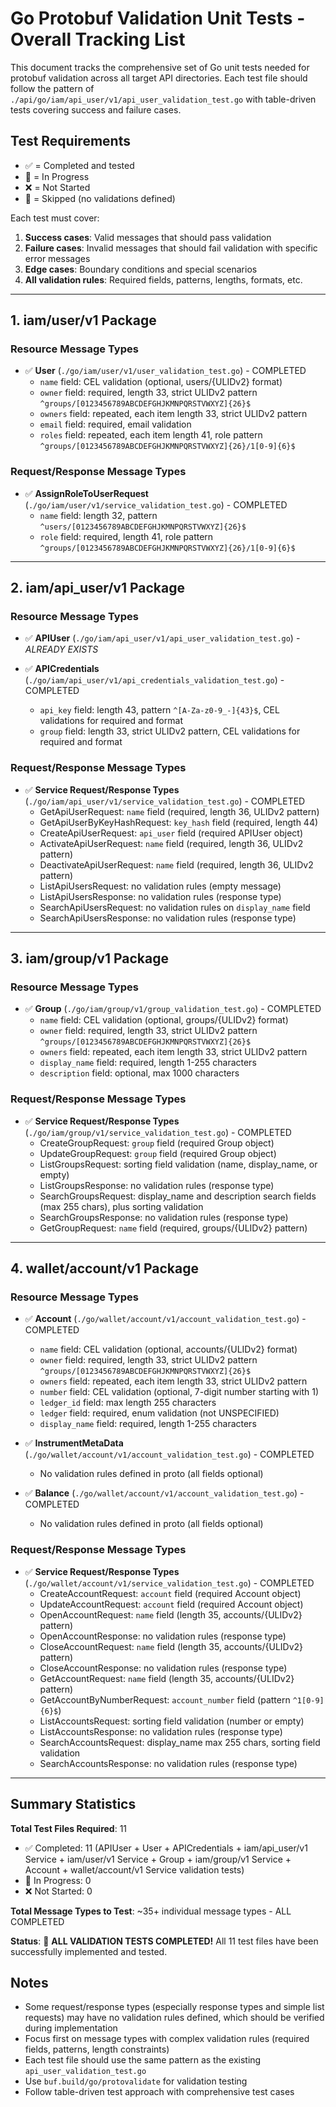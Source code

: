# Go Protobuf Validation Unit Tests - Overall Tracking List

This document tracks the comprehensive set of Go unit tests needed for protobuf validation across all target API directories. Each test file should follow the pattern of `./api/go/iam/api_user/v1/api_user_validation_test.go` with table-driven tests covering success and failure cases.

## Test Requirements
- ✅ = Completed and tested  
- 🔄 = In Progress
- ❌ = Not Started
- 🚫 = Skipped (no validations defined)

Each test must cover:
1. **Success cases**: Valid messages that should pass validation
2. **Failure cases**: Invalid messages that should fail validation with specific error messages
3. **Edge cases**: Boundary conditions and special scenarios
4. **All validation rules**: Required fields, patterns, lengths, formats, etc.

---

## 1. iam/user/v1 Package

### Resource Message Types
- ✅ **User** (`./go/iam/user/v1/user_validation_test.go`) - COMPLETED
  - `name` field: CEL validation (optional, users/{ULIDv2} format)
  - `owner` field: required, length 33, strict ULIDv2 pattern `^groups/[0123456789ABCDEFGHJKMNPQRSTVWXYZ]{26}$`
  - `owners` field: repeated, each item length 33, strict ULIDv2 pattern
  - `email` field: required, email validation
  - `roles` field: repeated, each item length 41, role pattern `^groups/[0123456789ABCDEFGHJKMNPQRSTVWXYZ]{26}/1[0-9]{6}$`

### Request/Response Message Types
- ✅ **AssignRoleToUserRequest** (`./go/iam/user/v1/service_validation_test.go`) - COMPLETED
  - `name` field: length 32, pattern `^users/[0123456789ABCDEFGHJKMNPQRSTVWXYZ]{26}$`
  - `role` field: required, length 41, role pattern `^groups/[0123456789ABCDEFGHJKMNPQRSTVWXYZ]{26}/1[0-9]{6}$`

---

## 2. iam/api_user/v1 Package

### Resource Message Types
- ✅ **APIUser** (`./go/iam/api_user/v1/api_user_validation_test.go`) - *ALREADY EXISTS*

- ✅ **APICredentials** (`./go/iam/api_user/v1/api_credentials_validation_test.go`) - COMPLETED
  - `api_key` field: length 43, pattern `^[A-Za-z0-9_-]{43}$`, CEL validations for required and format
  - `group` field: length 33, strict ULIDv2 pattern, CEL validations for required and format

### Request/Response Message Types
- ✅ **Service Request/Response Types** (`./go/iam/api_user/v1/service_validation_test.go`) - COMPLETED
  - GetApiUserRequest: `name` field (required, length 36, ULIDv2 pattern)
  - GetApiUserByKeyHashRequest: `key_hash` field (required, length 44)
  - CreateApiUserRequest: `api_user` field (required APIUser object)
  - ActivateApiUserRequest: `name` field (required, length 36, ULIDv2 pattern)
  - DeactivateApiUserRequest: `name` field (required, length 36, ULIDv2 pattern)
  - ListApiUsersRequest: no validation rules (empty message)
  - ListApiUsersResponse: no validation rules (response type)
  - SearchApiUsersRequest: no validation rules on `display_name` field
  - SearchApiUsersResponse: no validation rules (response type)

---

## 3. iam/group/v1 Package

### Resource Message Types
- ✅ **Group** (`./go/iam/group/v1/group_validation_test.go`) - COMPLETED
  - `name` field: CEL validation (optional, groups/{ULIDv2} format)
  - `owner` field: required, length 33, strict ULIDv2 pattern `^groups/[0123456789ABCDEFGHJKMNPQRSTVWXYZ]{26}$`
  - `owners` field: repeated, each item length 33, strict ULIDv2 pattern
  - `display_name` field: required, length 1-255 characters
  - `description` field: optional, max 1000 characters

### Request/Response Message Types  
- ✅ **Service Request/Response Types** (`./go/iam/group/v1/service_validation_test.go`) - COMPLETED
  - CreateGroupRequest: `group` field (required Group object)
  - UpdateGroupRequest: `group` field (required Group object)
  - ListGroupsRequest: sorting field validation (name, display_name, or empty)
  - ListGroupsResponse: no validation rules (response type)
  - SearchGroupsRequest: display_name and description search fields (max 255 chars), plus sorting validation
  - SearchGroupsResponse: no validation rules (response type)
  - GetGroupRequest: `name` field (required, groups/{ULIDv2} pattern)

---

## 4. wallet/account/v1 Package

### Resource Message Types
- ✅ **Account** (`./go/wallet/account/v1/account_validation_test.go`) - COMPLETED
  - `name` field: CEL validation (optional, accounts/{ULIDv2} format)
  - `owner` field: required, length 33, strict ULIDv2 pattern `^groups/[0123456789ABCDEFGHJKMNPQRSTVWXYZ]{26}$`
  - `owners` field: repeated, each item length 33, strict ULIDv2 pattern
  - `number` field: CEL validation (optional, 7-digit number starting with 1)
  - `ledger_id` field: max length 255 characters
  - `ledger` field: required, enum validation (not UNSPECIFIED)
  - `display_name` field: required, length 1-255 characters

- ✅ **InstrumentMetaData** (`./go/wallet/account/v1/account_validation_test.go`) - COMPLETED
  - No validation rules defined in proto (all fields optional)

- ✅ **Balance** (`./go/wallet/account/v1/account_validation_test.go`) - COMPLETED
  - No validation rules defined in proto (all fields optional)

### Request/Response Message Types
- ✅ **Service Request/Response Types** (`./go/wallet/account/v1/service_validation_test.go`) - COMPLETED
  - CreateAccountRequest: `account` field (required Account object)
  - UpdateAccountRequest: `account` field (required Account object)
  - OpenAccountRequest: `name` field (length 35, accounts/{ULIDv2} pattern)
  - OpenAccountResponse: no validation rules (response type)
  - CloseAccountRequest: `name` field (length 35, accounts/{ULIDv2} pattern)
  - CloseAccountResponse: no validation rules (response type)
  - GetAccountRequest: `name` field (length 35, accounts/{ULIDv2} pattern)
  - GetAccountByNumberRequest: `account_number` field (pattern `^1[0-9]{6}$`)
  - ListAccountsRequest: sorting field validation (number or empty)
  - ListAccountsResponse: no validation rules (response type)
  - SearchAccountsRequest: display_name max 255 chars, sorting field validation
  - SearchAccountsResponse: no validation rules (response type)

---

## Summary Statistics

**Total Test Files Required**: 11
- ✅ Completed: 11 (APIUser + User + APICredentials + iam/api_user/v1 Service + iam/user/v1 Service + Group + iam/group/v1 Service + Account + wallet/account/v1 Service validation tests)
- 🔄 In Progress: 0
- ❌ Not Started: 0

**Total Message Types to Test**: ~35+ individual message types - ALL COMPLETED

**Status**: 
🎉 **ALL VALIDATION TESTS COMPLETED!** All 11 test files have been successfully implemented and tested.

## Notes

- Some request/response types (especially response types and simple list requests) may have no validation rules defined, which should be verified during implementation
- Focus first on message types with complex validation rules (required fields, patterns, length constraints)  
- Each test file should use the same pattern as the existing `api_user_validation_test.go`
- Use `buf.build/go/protovalidate` for validation testing
- Follow table-driven test approach with comprehensive test cases